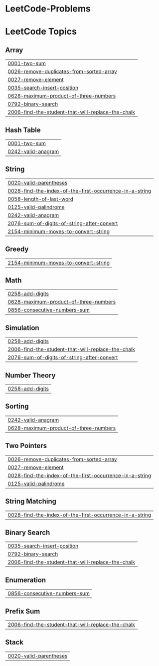 # LeetCode-Problems
<!---LeetCode Topics Start-->
# LeetCode Topics
## Array
|  |
| ------- |
| [0001-two-sum](https://github.com/BalajiSD/LeetCode-Problems/tree/master/0001-two-sum) |
| [0026-remove-duplicates-from-sorted-array](https://github.com/BalajiSD/LeetCode-Problems/tree/master/0026-remove-duplicates-from-sorted-array) |
| [0027-remove-element](https://github.com/BalajiSD/LeetCode-Problems/tree/master/0027-remove-element) |
| [0035-search-insert-position](https://github.com/BalajiSD/LeetCode-Problems/tree/master/0035-search-insert-position) |
| [0628-maximum-product-of-three-numbers](https://github.com/BalajiSD/LeetCode-Problems/tree/master/0628-maximum-product-of-three-numbers) |
| [0792-binary-search](https://github.com/BalajiSD/LeetCode-Problems/tree/master/0792-binary-search) |
| [2006-find-the-student-that-will-replace-the-chalk](https://github.com/BalajiSD/LeetCode-Problems/tree/master/2006-find-the-student-that-will-replace-the-chalk) |
## Hash Table
|  |
| ------- |
| [0001-two-sum](https://github.com/BalajiSD/LeetCode-Problems/tree/master/0001-two-sum) |
| [0242-valid-anagram](https://github.com/BalajiSD/LeetCode-Problems/tree/master/0242-valid-anagram) |
## String
|  |
| ------- |
| [0020-valid-parentheses](https://github.com/BalajiSD/LeetCode-Problems/tree/master/0020-valid-parentheses) |
| [0028-find-the-index-of-the-first-occurrence-in-a-string](https://github.com/BalajiSD/LeetCode-Problems/tree/master/0028-find-the-index-of-the-first-occurrence-in-a-string) |
| [0058-length-of-last-word](https://github.com/BalajiSD/LeetCode-Problems/tree/master/0058-length-of-last-word) |
| [0125-valid-palindrome](https://github.com/BalajiSD/LeetCode-Problems/tree/master/0125-valid-palindrome) |
| [0242-valid-anagram](https://github.com/BalajiSD/LeetCode-Problems/tree/master/0242-valid-anagram) |
| [2076-sum-of-digits-of-string-after-convert](https://github.com/BalajiSD/LeetCode-Problems/tree/master/2076-sum-of-digits-of-string-after-convert) |
| [2154-minimum-moves-to-convert-string](https://github.com/BalajiSD/LeetCode-Problems/tree/master/2154-minimum-moves-to-convert-string) |
## Greedy
|  |
| ------- |
| [2154-minimum-moves-to-convert-string](https://github.com/BalajiSD/LeetCode-Problems/tree/master/2154-minimum-moves-to-convert-string) |
## Math
|  |
| ------- |
| [0258-add-digits](https://github.com/BalajiSD/LeetCode-Problems/tree/master/0258-add-digits) |
| [0628-maximum-product-of-three-numbers](https://github.com/BalajiSD/LeetCode-Problems/tree/master/0628-maximum-product-of-three-numbers) |
| [0856-consecutive-numbers-sum](https://github.com/BalajiSD/LeetCode-Problems/tree/master/0856-consecutive-numbers-sum) |
## Simulation
|  |
| ------- |
| [0258-add-digits](https://github.com/BalajiSD/LeetCode-Problems/tree/master/0258-add-digits) |
| [2006-find-the-student-that-will-replace-the-chalk](https://github.com/BalajiSD/LeetCode-Problems/tree/master/2006-find-the-student-that-will-replace-the-chalk) |
| [2076-sum-of-digits-of-string-after-convert](https://github.com/BalajiSD/LeetCode-Problems/tree/master/2076-sum-of-digits-of-string-after-convert) |
## Number Theory
|  |
| ------- |
| [0258-add-digits](https://github.com/BalajiSD/LeetCode-Problems/tree/master/0258-add-digits) |
## Sorting
|  |
| ------- |
| [0242-valid-anagram](https://github.com/BalajiSD/LeetCode-Problems/tree/master/0242-valid-anagram) |
| [0628-maximum-product-of-three-numbers](https://github.com/BalajiSD/LeetCode-Problems/tree/master/0628-maximum-product-of-three-numbers) |
## Two Pointers
|  |
| ------- |
| [0026-remove-duplicates-from-sorted-array](https://github.com/BalajiSD/LeetCode-Problems/tree/master/0026-remove-duplicates-from-sorted-array) |
| [0027-remove-element](https://github.com/BalajiSD/LeetCode-Problems/tree/master/0027-remove-element) |
| [0028-find-the-index-of-the-first-occurrence-in-a-string](https://github.com/BalajiSD/LeetCode-Problems/tree/master/0028-find-the-index-of-the-first-occurrence-in-a-string) |
| [0125-valid-palindrome](https://github.com/BalajiSD/LeetCode-Problems/tree/master/0125-valid-palindrome) |
## String Matching
|  |
| ------- |
| [0028-find-the-index-of-the-first-occurrence-in-a-string](https://github.com/BalajiSD/LeetCode-Problems/tree/master/0028-find-the-index-of-the-first-occurrence-in-a-string) |
## Binary Search
|  |
| ------- |
| [0035-search-insert-position](https://github.com/BalajiSD/LeetCode-Problems/tree/master/0035-search-insert-position) |
| [0792-binary-search](https://github.com/BalajiSD/LeetCode-Problems/tree/master/0792-binary-search) |
| [2006-find-the-student-that-will-replace-the-chalk](https://github.com/BalajiSD/LeetCode-Problems/tree/master/2006-find-the-student-that-will-replace-the-chalk) |
## Enumeration
|  |
| ------- |
| [0856-consecutive-numbers-sum](https://github.com/BalajiSD/LeetCode-Problems/tree/master/0856-consecutive-numbers-sum) |
## Prefix Sum
|  |
| ------- |
| [2006-find-the-student-that-will-replace-the-chalk](https://github.com/BalajiSD/LeetCode-Problems/tree/master/2006-find-the-student-that-will-replace-the-chalk) |
## Stack
|  |
| ------- |
| [0020-valid-parentheses](https://github.com/BalajiSD/LeetCode-Problems/tree/master/0020-valid-parentheses) |
<!---LeetCode Topics End-->